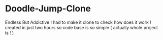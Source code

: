 # Doodle-Jump-Clone
Endless But Addictive ! had to make it clone to check how does it work ! created in just two hours so code base is so simple ( actually whole project is ! )
